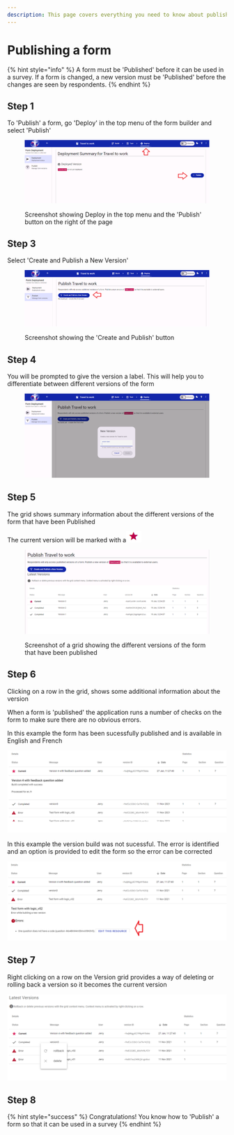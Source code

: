 ```yaml
---
description: This page covers everything you need to know about publishing a form
---
```


# Publishing a form

{% hint style="info" %}
A form must be 'Published' before it can be used in a survey.  If a form is changed, a new version must be 'Published' before the changes are seen by respondents.
{% endhint %}

## Step 1

To 'Publish' a form, go 'Deploy' in the top menu of the form builder and select 'Publish'

<figure><img src="../../../.gitbook/assets/image (2) (1) (1) (1) (1) (1) (1) (1).png" alt=""><figcaption><p>Screenshot showing Deploy in the top menu and the 'Publish' button on the right of the page</p></figcaption></figure>

## Step 3

Select 'Create and Publish a New Version'

<figure><img src="../../../.gitbook/assets/image (3) (1) (1) (1) (1) (1) (1).png" alt=""><figcaption><p>Screenshot showing the 'Create and Publish' button</p></figcaption></figure>

## Step 4

You will be prompted to give the version a label. This will help you to differentiate between different versions of the form

<figure><img src="../../../.gitbook/assets/image (4) (1) (1) (1) (1).png" alt=""><figcaption></figcaption></figure>

## Step 5

The grid shows summary information about the different versions of the form that have been Published

The current version will be marked with a![](<../../../.gitbook/assets/image (15) (2).png>)

<figure><img src="../../../.gitbook/assets/image (5) (1) (1) (1) (1).png" alt=""><figcaption><p>Screenshot of a grid showing the different versions of the form that have been published</p></figcaption></figure>

## Step 6

Clicking on a row in the grid, shows some additional information about the version

When a form is 'published' the application runs a number of checks on the form to make sure there are no obvious errors.   &#x20;

In this example the form has been sucessfully published and is available in English and French

![Screenshot showing an example of a form that has been published sucessfully](<../../../.gitbook/assets/image (305) (1).png>)

In this example the version build was not sucessful. The error is identified and an option is provided to edit the form so the error can be corrected

![Screenshot showing an example of a form that has been published with errors](<../../../.gitbook/assets/image (320).png>)

## Step 7

Right clicking on a row on the Version grid provides a way of deleting or rolling back a version so it becomes the current version

![Screenshot showing options to rollback or delete a version of a form](<../../../.gitbook/assets/image (322) (1).png>)

## Step 8

{% hint style="success" %}
Congratulations!  You know how to 'Publish' a form so that it can be used in a survey
{% endhint %}
